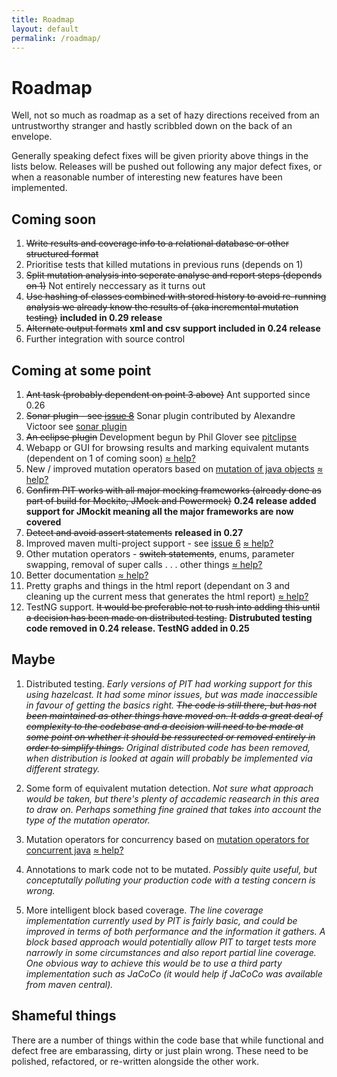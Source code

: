 ```yaml
---
title: Roadmap
layout: default
permalink: /roadmap/
---
```


# Roadmap

Well, not so much as roadmap as a set of hazy directions received from an untrustworthy
stranger and hastly scribbled down on the back of an envelope.

Generally speaking defect fixes will be given priority above things in the lists below. Releases will be pushed out following any major defect fixes, or
when a reasonable number of interesting new features have been implemented.

## Coming soon

1. ~~Write results and coverage info to a relational database or other structured format~~
2. Prioritise tests that killed mutations in previous runs (depends on 1)
3. ~~Split mutation analysis into seperate analyse and report steps (depends on 1)~~ Not entirely neccessary as it turns out
4. ~~Use hashing of classes combined with stored history to avoid re-running analysis we already know the results of (aka incremental mutation testing)~~ **included in 0.29 release**
5. ~~Alternate output formats~~ **xml and csv support included in 0.24 release**
6. Further integration with source control

## Coming at some point

1. ~~Ant task (probably dependent on point 3 above)~~ Ant supported since 0.26 
2. ~~Sonar plugin - see [issue 8](http://code.google.com/p/pitestrunner/issues/detail?id=8)~~ Sonar plugin contributed by Alexandre Victoor see [sonar plugin](http://docs.codehaus.org/display/SONAR/Pitest)
3. ~~An eclipse plugin~~ Development begun by Phil Glover see [pitclipse](https://github.com/philglover/pitclipse)
4. Webapp or GUI for browsing results and marking equivalent mutants (dependent on 1 of coming soon) [&asymp; help?](/how_to_help/)
5. New / improved mutation operators based on [mutation of java objects](http://www.cs.colostate.edu/~bieman/Pubs/AlexanderBiemanGhoshJiISSRE02.pdf) [&asymp; help?](/how_to_help/)
6. ~~Confirm PIT works with all major mocking frameworks (already done as part of build for Mockito, JMock and Powermock)~~ **0.24 release added support for JMockit meaning all the major frameworks are now covered**
7. ~~Detect and avoid assert statements~~ **released in 0.27**
8. Improved maven multi-project support - see [issue 6](http://code.google.com/p/pitestrunner/issues/detail?id=6) [&asymp; help?](/how_to_help/)
9. Other mutation operators - ~~switch statements~~, enums, parameter swapping, removal of super calls . . . other things [&asymp; help?](/how_to_help/)
10. Better documentation [&asymp; help?](/how_to_help/)
11. Pretty graphs and things in the html report (dependant on 3 and cleaning up the current mess that generates the html report) [&asymp; help?](/how_to_help/)
12. TestNG support. ~~It would be preferable not to rush into adding this until a decision has been made on distributed testing.~~ **Distrubuted testing code removed in 0.24 release. TestNG added in 0.25**

## Maybe

1. Distributed testing. *Early versions of PIT had working support for this using hazelcast. It had some minor issues, but was made inaccessible in favour of getting the basics
right. ~~The code is still there, but has not been maintained as other things have moved on. It adds a great deal of complexity to the codebase and a decision
will need to be made at some point on whether it should be ressurected or removed entirely in order to simplify things.~~ Original distributed code has been removed, when distribution is looked at again will probably be implemented via different strategy.*

2. Some form of equivalent mutation detection. *Not sure what approach would be taken, but there's plenty of accademic reasearch in this area to draw on. Perhaps something fine grained
that takes into account the type of the mutation operator.*

3. Mutation operators for concurrency based on [mutation operators for concurrent java](http://www.cs.queensu.ca/~cordy/Papers/BCD_ConcOps_Mutation06.pdf) [&asymp; help?](/how_to_help/)

4. Annotations to mark code not to be mutated. *Possibly quite useful, but conceptutally polluting your production code with a testing concern is wrong.*

5. More intelligent block based coverage. *The line coverage implementation currently used by PIT is fairly basic, and could be improved in terms of both performance and the information it gathers. A block based approach would potentially allow PIT to target tests more
narrowly in some circumstances and also report partial line coverage. One obvious way to achieve this would be to use
a third party implementation such as JaCoCo (it would help if JaCoCo was available from maven central).*

## Shameful things

There are a number of things within the code base that while functional and defect free are embarassing, dirty or just plain wrong. These need to be polished, refactored, or re-written alongside the other work.


